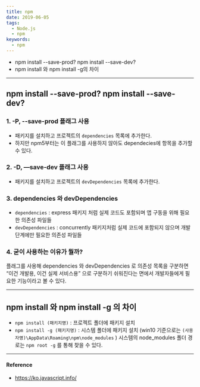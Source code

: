 ```yaml
---
title: npm
date: 2019-06-05
tags:
  - Node.js
  - npm
keywords:
  - npm
---
```


- npm install --save-prod? npm install --save-dev?
- npm install 와 npm install -g의 차이

---

## npm install --save-prod? npm install --save-dev?

### 1. -P, --save-prod 플래그 사용

- 패키지를 설치하고 프로젝트의 `dependencies` 목록에 추가한다.
- 하지만 npm5부터는 이 플래그를 사용하지 않아도 dependecies에 항목을 추가할 수 있다.

### 2. -D, —save-dev 플래그 사용

- 패키지를 설치하고 프로젝트의 `devDependencies` 목록에 추가한다.

### 3. dependencies 와 devDependencies

- `dependencies` : express 패키지 처럼 실제 코드도 포함되며 앱 구동을 위해 필요한 의존성 파일들
- `devDependencies` : concurrently 패키지처럼 실제 코드에 포함되지 않으며 개발 단계에만 필요한 의존성 파일들

### 4. 굳이 사용하는 이유가 뭘까?

플래그를 사용해 dependencies 와 devDependencies 로 의존성 목록을 구분하면 “이건 개발용, 이건 실제 서비스용” 으로 구분하기 쉬워진다는 면에서 개발자들에게 필요한 기능이라고 볼 수 있다.

---

## npm install 와 npm install -g 의 차이

- `npm install (패키지명)` : 프로젝트 폴더에 패키지 설치
- `npm install -g (패키지명)` : 시스템 폴더에 패키지 설치
  (win10 기준으로는 `(사용자명)\AppData\Roaming\npm\node_modules` )
  시스템의 node_modules 폴더 경로는 `npm root -g` 를 통해 찾을 수 있다.

---

#### Reference

- https://ko.javascript.info/

